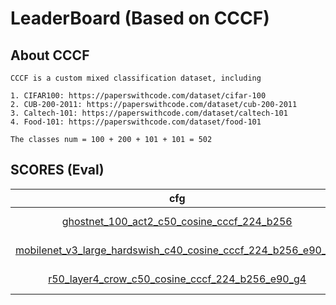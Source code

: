 
# LeaderBoard (Based on CCCF)

## About CCCF

    CCCF is a custom mixed classification dataset, including

    1. CIFAR100: https://paperswithcode.com/dataset/cifar-100
    2. CUB-200-2011: https://paperswithcode.com/dataset/cub-200-2011
    3. Caltech-101: https://paperswithcode.com/dataset/caltech-101
    4. Food-101: https://paperswithcode.com/dataset/food-101

    The classes num = 100 + 200 + 101 + 101 = 502

## SCORES (Eval)

| cfg |    model   |   top1/top3/top5/top10   |   feat_type   | max_num | aggregate | enhance | distance | rank | re_rank | index_mode |
|:---:|:----------:|:-------------:|:----------------:|:---------:|:------------:|:-----:|:-----:|:-----:|:-----:|:-----:|
|  [ghostnet_100_act2_c50_cosine_cccf_224_b256](../configs/cccf/ghostnet/ghostnet_100_act2_c50_cosine_cccf_224_b256.yaml)   |  ghostnet_100  | 66.809 / 80.152 / 84.811 / 89.895   | act2 |    50    |  identity |   identity  |   cosine  | normal  |   identity  |   0  |
|  [mobilenet_v3_large_hardswish_c40_cosine_cccf_224_b256_e90_g4](configs/cccf/mobilenet/mobilenet_v3_large_hardswish_c40_cosine_cccf_224_b256_e90_g4.yaml)   |  mobilenet_v3_large  | 57.204 / 71.445 / 76.924 / 82.740   | hardswish |    40    |  identity |   identity  |   cosine  | normal  |   identity  |   0  |
|  [r50_layer4_crow_c50_cosine_cccf_224_b256_e90_g4](configs/cccf/resnet/r50_layer4_crow_c50_cosine_cccf_224_b256_e90_g4.yaml)   |  resnet50  | 53.950 / 68.322 / 74.381 / 81.085 | layer4 |    50    |  crow |   identity  |   cosine  | normal  |   identity  |   0  |
